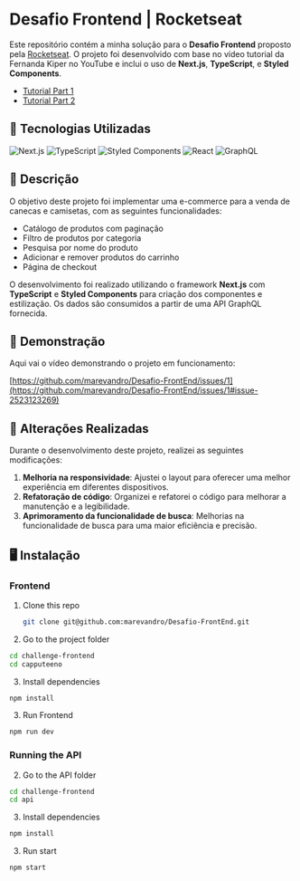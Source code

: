 # Desafio Frontend | Rocketseat

Este repositório contém a minha solução para o **Desafio Frontend** proposto pela [Rocketseat](https://github.com/Rocketseat/frontend-challenge). O projeto foi desenvolvido com base no vídeo tutorial da Fernanda Kiper no YouTube e inclui o uso de **Next.js**, **TypeScript**, e **Styled Components**.

- [Tutorial Part 1](https://youtu.be/fF-UWgeiELc)
- [Tutorial Part 2](https://youtu.be/I_thj22FsrE)

## 🚀 Tecnologias Utilizadas

![Next.js](https://img.shields.io/badge/Next.js-000000?style=for-the-badge&logo=next.js&logoColor=white) ![TypeScript](https://img.shields.io/badge/TypeScript-3178C6?style=for-the-badge&logo=typescript&logoColor=white) ![Styled Components](https://img.shields.io/badge/Styled--Components-DB7093?style=for-the-badge&logo=styled-components&logoColor=white) ![React](https://img.shields.io/badge/React-61DAFB?style=for-the-badge&logo=react&logoColor=black) ![GraphQL](https://img.shields.io/badge/GraphQL-E10098?style=for-the-badge&logo=graphql&logoColor=white)

## 📄 Descrição

O objetivo deste projeto foi implementar uma e-commerce para a venda de canecas e camisetas, com as seguintes funcionalidades:

- Catálogo de produtos com paginação
- Filtro de produtos por categoria
- Pesquisa por nome do produto
- Adicionar e remover produtos do carrinho
- Página de checkout

O desenvolvimento foi realizado utilizando o framework **Next.js** com **TypeScript** e **Styled Components** para criação dos componentes e estilização. Os dados são consumidos a partir de uma API GraphQL fornecida.

## 🎥 Demonstração

Aqui vai o vídeo demonstrando o projeto em funcionamento:

[https://github.com/marevandro/Desafio-FrontEnd/issues/1](https://github.com/marevandro/Desafio-FrontEnd/issues/1#issue-2523123269)

## 🔧 Alterações Realizadas

Durante o desenvolvimento deste projeto, realizei as seguintes modificações:

1. **Melhoria na responsividade**: Ajustei o layout para oferecer uma melhor experiência em diferentes dispositivos.
2. **Refatoração de código**: Organizei e refatorei o código para melhorar a manutenção e a legibilidade.
3. **Aprimoramento da funcionalidade de busca**: Melhorias na funcionalidade de busca para uma maior eficiência e precisão.

## 🖥️ Instalação

### Frontend

1. Clone this repo
   ```bash
   git clone git@github.com:marevandro/Desafio-FrontEnd.git

2. Go to the project folder
```bash
cd challenge-frontend
cd capputeeno
```

3. Install dependencies
```bash
npm install
```

3. Run Frontend
```bash
npm run dev
```

### Running the API


2. Go to the API folder

```bash
cd challenge-frontend
cd api
```

3. Install dependencies
```bash
npm install
```

3. Run start
```bash
npm start
```
